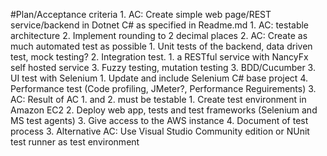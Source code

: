 #Plan/Acceptance criteria
	1. AC: Create simple web page/REST service/backend in Dotnet C# as specified in Readme.md
		1. AC: testable architecture
		2. Implement rounding to 2 decimal places
	2. AC: Create as much automated test as possible
		1. Unit tests of the backend, data driven test, mock testing?
		2. Integration test. 
			1. a RESTful service with NancyFx self hosted service
		3. Fuzzy testing, mutation testing
		3. BDD/Cucumber
		3. UI test with Selenium
			1. Update and include Selenium C# base project
		4. Performance test (Code profiling, JMeter?, Performance Reguirements)
	3. AC: Result of AC 1. and 2. must be testable 
		1. Create test environment in Amazon EC2
		2. Deploy web app, tests and test frameworks (Selenium and MS test agents)
		3. Give access to the AWS instance
		4. Document of test process
	3. Alternative AC: Use Visual Studio Community edition or NUnit test runner as test environment
 